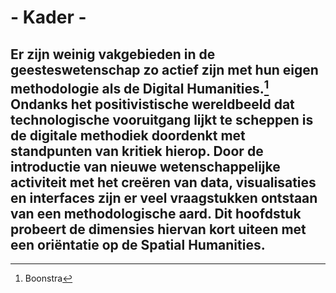 # - Kader -

Er zijn weinig vakgebieden in de geesteswetenschap zo actief zijn met hun eigen methodologie als de Digital Humanities.[^1] Ondanks het positivistische wereldbeeld dat technologische vooruitgang lijkt te scheppen is de digitale methodiek doordenkt met standpunten van kritiek hierop. Door de introductie van nieuwe wetenschappelijke activiteit met het creëren van data, visualisaties en interfaces zijn er veel vraagstukken ontstaan van een methodologische aard. Dit hoofdstuk probeert de dimensies hiervan kort uiteen met een oriëntatie op de Spatial Humanities. 
---- 

[^1]:	Boonstra